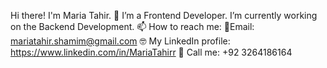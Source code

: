 Hi there! I'm Maria Tahir. 👋  I’m a Frontend Developer. I’m currently working on the Backend Development. 📫 How to reach me: 📧Email: mariatahir.shamim@gmail.com 🤓 My LinkedIn profile: https://www.linkedin.com/in/MariaTahirr 🤙 Call me: +92 3264186164
